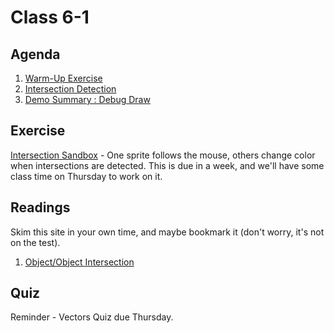# Class 6-1

## Agenda

1. [Warm-Up Exercise](https://docs.google.com/document/d/1ZYKL22LVt24Ui2ZAW4j7ix4cgIwH7PJhr5mDgLb0L8U)
1. [Intersection Detection](https://docs.google.com/presentation/d/13Zup5bXuxSgo80-bWs0USKpSbOV8vqlV6rCuXIvTVic)
1. [Demo Summary : Debug Draw](https://docs.google.com/presentation/d/1oWDYQV892nOuxaUjiQGvfsJkLKK967XtgE26VfveNcQ)

## Exercise

[Intersection Sandbox](https://classroom.github.com/a/PKT_9SAC) - One sprite follows the mouse, others change color when intersections are detected. This is due in a week, and we'll have some class time on Thursday to work on it.

## Readings

Skim this site in your own time, and maybe bookmark it (don't worry, it's not on the test).

1. [Object/Object Intersection](http://www.realtimerendering.com/intersections.html)

## Quiz

Reminder - Vectors Quiz due Thursday.
